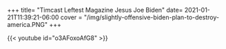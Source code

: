 +++
title= "Timcast Leftest Magazine Jesus Joe Biden"
date= 2021-01-21T11:39:21-06:00
cover = "/img/slightly-offensive-biden-plan-to-destroy-america.PNG"
+++

{{< youtube id="o3AFoxoAfG8" >}}
